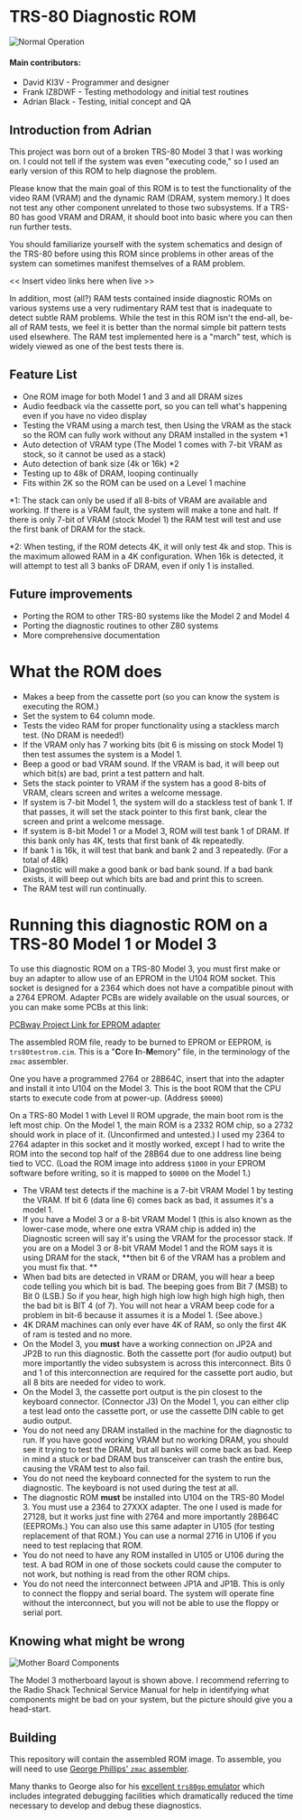 # TRS-80 Diagnostic ROM

![Normal Operation](https://github.com/misterblack1/trs80-diagnosticrom/blob/main/documentation/Normal%20Operation%2016K%20Model%203.jpg?raw=true)

#### Main contributors:
- David KI3V - Programmer and designer
- Frank IZ8DWF - Testing methodology and initial test routines
- Adrian Black - Testing, initial concept and QA

## Introduction from Adrian

This project was born out of a broken TRS-80 Model 3 that I was working on. I could not tell if the system was even "executing code," so I used an early version of this ROM to help diagnose the problem.

Please know that the main goal of this ROM is to test the functionality of the video RAM (VRAM) and the dynamic RAM (DRAM, system memory.) It does not test any other component unrelated to those two subsystems. If a TRS-80 has good VRAM and DRAM, it should boot into basic where you can then run further tests. 

You should familiarize yourself with the system schematics and design of the TRS-80 before using this ROM since problems in other areas of the system can sometimes manifest themselves of a RAM problem. 

<< Insert video links here when live >>

In addition, most (all?) RAM tests contained inside diagnostic ROMs on various systems use a very rudimentary RAM test that is inadequate to detect subtle RAM problems. While the test in this ROM isn't the end-all, be-all of RAM tests, we feel it is better than the normal simple bit pattern tests used elsewhere. The RAM test implemented here is a "march" test, which is widely viewed as one of the best tests there is.

## Feature List

- One ROM image for both Model 1 and 3 and all DRAM sizes
- Audio feedback via the cassette port, so you can tell what's happening even if you have no video display
- Testing the VRAM using a march test, then Using the VRAM as the stack so the ROM can fully work without any DRAM installed in the system *1
- Auto detection of VRAM type (The Model 1 comes with 7-bit VRAM as stock, so it cannot be used as a stack)
- Auto detection of bank size (4k or 16k) *2
- Testing up to 48k of DRAM, looping continually 
- Fits within 2K so the ROM can be used on a Level 1 machine

*1: The stack can only be used if all 8-bits of VRAM are available and working. If there is a VRAM fault, the system will make a tone and halt. If there is only 7-bit of VRAM (stock Model 1) the RAM test will test and use the first bank of DRAM for the stack. 

*2: When testing, if the ROM detects 4K, it will only test 4k and stop. This is the maximum allowed RAM in a 4K configuration. When 16k is detected, it will attempt to test all 3 banks oF DRAM, even if only 1 is installed.


## Future improvements

- Porting the ROM to other TRS-80 systems like the Model 2 and Model 4
- Porting the diagnostic routines to other Z80 systems
- More comprehensive documentation

# What the ROM does

- Makes a beep from the cassette port (so you can know the system is executing the ROM.)
- Set the system to 64 column mode.
- Tests the video RAM for proper functionality using a stackless march test. (No DRAM is needed!)
- If the VRAM only has 7 working bits (bit 6 is missing on stock Model 1) then test assumes the system is a Model 1.
- Beep a good or bad VRAM sound. If the VRAM is bad, it will beep out which bit(s) are bad, print a test pattern and halt.
- Sets the stack pointer to VRAM if the system has a good 8-bits of VRAM, clears screen and writes a welcome message.
- If system is 7-bit Model 1, the system will do a stackless test of bank 1. If that passes, it will set the stack pointer to this first bank, clear the screen and print a welcome message.
- If system is 8-bit Model 1 or a Model 3, ROM will test bank 1 of DRAM. If this bank only has 4K, tests that first bank of 4k repeatedly.
- If bank 1 is 16k, it will test that bank and bank 2 and 3 repeatedly. (For a total of 48k)
- Diagnostic will make a good bank or bad bank sound. If a bad bank exists, it will beep out which bits are bad and print this to screen.
- The RAM test will run continually.

# Running this diagnostic ROM on a TRS-80 Model 1 or Model 3

To use this diagnostic ROM on a TRS-80 Model 3, you must first make or buy an adapter to allow use of an EPROM in the U104 ROM socket. This socket is designed for a 2364 which does not have a compatible pinout with a 2764 EPROM. Adapter PCBs are widely available on the usual sources, or you can make some PCBs at this link:

[PCBway Project Link for EPROM adapter](https://www.pcbway.com/project/shareproject/Adapter_2364___27128__by_Bobbel_.html)

The assembled ROM file, ready to be burned to EPROM or EEPROM, is `trs80testrom.cim`.  This is a "**C**ore **I**n-**M**emory" file, in the terminology of the `zmac` assembler.

One you have a programmed 2764 or 28B64C, insert that into the adapter and install it into U104 on the Model 3. This is the boot ROM that the CPU starts to execute code from at power-up. (Address `$0000`)
  
On a TRS-80 Model 1 with Level II ROM upgrade, the main boot rom is the left most chip. On the Model 1, the main ROM is a 2332 ROM chip, so a 2732 should work in place of it. (Unconfirmed and untested.) I used my 2364 to 2764 adapter in this socket and it mostly worked, except I had to write the ROM into the second top half of the 28B64 due to one address line being tied to VCC. (Load the ROM image into address `$1000` in your EPROM software before writing, so it is mapped to `$0000` on the Model 1.)
  
- The VRAM test detects if the machine is a 7-bit VRAM Model 1 by testing the VRAM. If bit 6 (data line 6) comes back as bad, it assumes it's a model 1.
- If you have a Model 3 or a 8-bit VRAM Model 1 (this is also known as the lower-case mode, where one extra VRAM chip is added in) the Diagnostic screen will say it's using the VRAM for the processor stack. If you are on a Model 3 or 8-bit VRAM Model 1 and the ROM says it is using DRAM for the stack, **then bit 6 of the VRAM has a problem and you must fix that. **
- When bad bits are detected in VRAM or DRAM, you will hear a beep code telling you which bit is bad. The beeping goes from Bit 7 (MSB) to Bit 0 (LSB.) So if you hear, high high high low high high high high, then the bad bit is BIT 4 (of 7). You will not hear a VRAM beep code for a problem in bit-6 because it assumes it is a Model 1. (See above.)
- 4K DRAM machines can only ever have 4K of RAM, so only the first 4K of ram is tested and no more.
- On the Model 3, you **must** have a working connection on JP2A and JP2B to run this diagnostic. Both the cassette port (for audio output) but more importantly the video subsystem is across this interconnect. Bits 0 and 1 of this interconnection are required for the cassette port audio, but all 8 bits are needed for video to work. 
- On the Model 3, the cassette port output is the pin closest to the keyboard connector. (Connector J3) On the Model 1, you can either clip a test lead onto the cassette port, or use the cassette DIN cable to get audio output. 
- You do not need any DRAM installed in the machine for the diagnostic to run. If you have good working VRAM but no working DRAM, you should see it trying to test the DRAM, but all banks will come back as bad. Keep in mind a stuck or bad DRAM bus transceiver can trash the entire bus, causing the VRAM test to also fail.
- You do not need the keyboard connected for the system to run the diagnostic. The keyboard is not used during the test at all.
- The diagnostic ROM **must** be installed into U104 on the TRS-80 Model 3. You must use a 2364 to 27XXX adapter. The one I used is made for 27128, but it works just fine with 2764 and more importantly 28B64C (EEPROMs.) You can also use this same adapter in U105 (for testing replacement of that ROM.) You can use a normal 2716 in U106 if you need to test replacing that ROM.
- You do not need to have any ROM installed in U105 or U106 during the test. A bad ROM in one of those sockets could cause the computer to not work, but nothing is read from the other ROM chips.
- You do not need the interconnect between JP1A and JP1B. This is only to connect the floppy and serial board. The system will operate fine without the interconnect, but you will not be able to use the floppy or serial port. 

## Knowing what might be wrong

![Mother Board Components](https://github.com/misterblack1/trs80-diagnosticrom/blob/main/documentation/Model%203%20Motherboard%20Layout%20Small%20800.png?raw=true)

The Model 3 motherboard layout is shown above. I recommend referring to the Radio Shack Technical Service Manual for help in identifying what components might be bad on your system, but the picture should give you a head-start.

## Building

This repository will contain the assembled ROM image.  To assemble, you will need to use [George Phillips' `zmac` assembler](http://48k.ca/zmac.html).  

Many thanks to George also for his [excellent `trs80gp` emulator](http://48k.ca/trs80gp.html) which includes integrated debugging facilities which dramatically reduced the time necessary to develop and debug these diagnostics.
